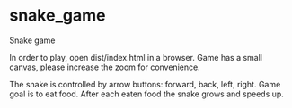 # snake_game

Snake game

In order to play, open dist/index.html in a browser.
Game has a small canvas, please increase the zoom for convenience.

The snake is controlled by arrow buttons: forward, back, left, right.
Game goal is to eat food. After each eaten food the snake grows and speeds up.
